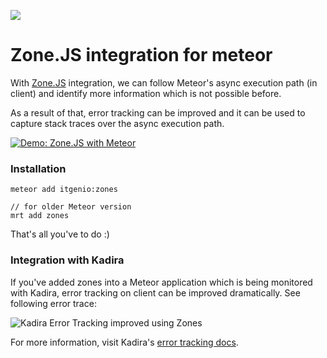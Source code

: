 [![](https://api.travis-ci.org/meteorhacks/zones.svg)](https://travis-ci.org/meteorhacks/zones)
# Zone.JS integration for meteor

With [Zone.JS](https://github.com/angular/zone.js) integration, we can follow Meteor's async execution path (in client) and identify more information which is not possible before.

As a result of that, error tracking can be improved and it can be used to capture stack traces over the async execution path.

[![Demo: Zone.JS with Meteor](https://i.cloudup.com/uD_z8km2Xz.png)](http://zones-example.meteor.com/)

### Installation
    
    meteor add itgenio:zones

    // for older Meteor version
    mrt add zones

That's all you've to do :)

### Integration with Kadira

If you've added zones into a Meteor application which is being monitored with Kadira, error tracking on client can be improved dramatically. See following error trace:

![Kadira Error Tracking improved using Zones](https://cldup.com/-sxdlAvujw.png)

For more information, visit Kadira's [error tracking docs](http://support.kadira.io/knowledgebase/articles/421158-client-side-error-tracking-with-zones).
